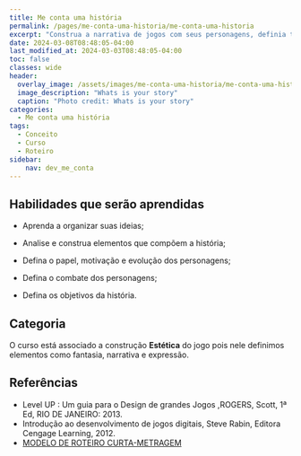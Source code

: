 ```yaml
---
title: Me conta uma história
permalink: /pages/me-conta-uma-historia/me-conta-uma-historia
excerpt: "Construa a narrativa de jogos com seus personagens, definia tempo, mundo, objetivos e os capítulos da história."
date: 2024-03-08T08:48:05-04:00
last_modified_at: 2024-03-03T08:48:05-04:00
toc: false
classes: wide
header:
  overlay_image: /assets/images/me-conta-uma-historia/me-conta-uma-historia.webp
  image_description: "Whats is your story"
  caption: "Photo credit: Whats is your story"
categories:
  - Me conta uma história
tags:
  - Conceito
  - Curso
  - Roteiro
sidebar:
    nav: dev_me_conta  
---
```




## Habilidades que serão aprendidas

- Aprenda a organizar suas ideias;

- Analise e construa elementos que compõem a história;

- Defina o papel, motivação e evolução dos personagens;

- Defina o combate dos personagens;

- Defina os objetivos da história.

## Categoria

 O curso está associado a construção **Estética** do jogo pois nele definimos elementos como fantasia, narrativa e expressão.

## Referências

- Level UP : Um guia para o Design de grandes Jogos ,ROGERS, Scott, 1ª Ed, RIO DE JANEIRO: 2013.
- Introdução ao desenvolvimento de jogos digitais, Steve Rabin, Editora Cengage Learning, 2012.
- [MODELO DE ROTEIRO CURTA-METRAGEM](http://animafro.com.br/wp-content/uploads/2015/12/MODELO-DE-ROTEIRO.pdf)